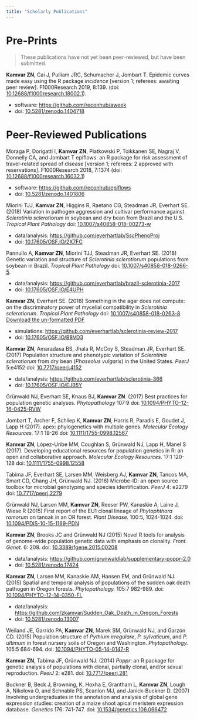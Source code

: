 ```yaml
---
title: "Scholarly Publications"
---
```


# Pre-Prints

> These publications have not yet been peer-reviewed, but have been submitted.

**Kamvar ZN**, Cai J, Pulliam JRC, Schumacher J, Jombart T. Epidemic curves made easy using the R package *incidence* [version 1; referees: awaiting peer review]. F1000Research 2019, 8:139. (doi: [10.12688/f1000research.18002.1](https://doi.org/10.12688/f1000research.18002.1)).

 - software: https://github.com/reconhub/aweek
 - doi:      [10.5281/zenodo.1404718](https://doi.org/10.5281/zenodo.1404718)

# Peer-Reviewed Publications

Moraga P, Dorigatti I, **Kamvar ZN**, Piatkowski P, Toikkanen SE, Nagraj V, Donnelly CA, and Jombart T epiflows: an R package for risk assessment of travel-related spread of disease \[version 1;  referees: 2 approved with reservations\]. F1000Research 2018, 7:1374 (doi: [10.12688/f1000research.16032.1](https://doi.org/10.12688/f1000research.16032.1))

 -  software:  https://github.com/reconhub/epiflows
 -  doi:       [10.5281/zenodo.1401806](http://doi.org/10.5281/zenodo.1401806)

Miorini TJJ, **Kamvar ZN**, Higgins R, Raetano CG, Steadman JR, Everhart SE. (2018) Variation in pathogen aggression and cultivar performance against *Sclerotinia sclerotiorum* in soybean and dry bean from Brazil and the U.S. *Tropical Plant Pathology* doi: [10.1007/s40858-018-00273-w](https://doi.org/10.1007/s40858-018-00273-w)

 -  data/analysis:  https://github.com/everhartlab/SscPhenoProj                    
 -  doi:            [10.17605/OSF.IO/2X7FC](https://doi.org/10.17605/OSF.IO/2X7FC) 

Pannullo A, **Kamvar ZN**, Miorini TJJ, Steadman JR, Everhart SE. (2018) Genetic variation and structure of *Sclerotinia sclerotiorum* populations from soybean in Brazil. *Tropical Plant Pathology* doi: [10.1007/s40858-018-0266-5](https://doi.org/10.1007/s40858-018-0266-5).

 -  data/analysis:  https://github.com/everhartlab/brazil-sclerotinia-2017         
 -  doi:            [10.17605/OSF.IO/E4UPH](https://doi.org/10.17605/OSF.IO/E4UPH) 

**Kamvar ZN**, Everhart SE. (2018) Something in the agar does not compute: on the discriminatory power of mycelial compatibility in *Sclerotinia sclerotiorum*. *Tropical Plant Pathology*  doi: [10.1007/s40858-018-0263-8](https://doi.org/10.1007/s40858-018-0263-8)    
[Download the un-formatted PDF](https://github.com/everhartlab/sclerotinia-review-2017/raw/master/manuscript/review.pdf)

 -  simulations:  https://github.com/everhartlab/sclerotinia-review-2017           
 -  doi:          [10.17605/OSF.IO/B8VD3](https://doi.org/10.17605/OSF.IO/B8VD3) 

**Kamvar ZN**, Amaradasa BS, Jhala R, McCoy S, Steadman JR, Everhart SE. (2017) Population structure and phenotypic variation of *Sclerotinia sclerotiorum* from dry bean (*Phaseolus vulgaris*) in the United States. *PeerJ* 5:e4152 doi: [10.7717/peerj.4152](https://doi.org/10.7717/peerj.4152)

 -  data/analysis:  https://github.com/everhartlab/sclerotinia-366                 
 -  doi:            [10.17605/OSF.IO/EJB5Y](https://doi.org/10.17605/OSF.IO/EJB5Y) 

Grünwald NJ, Everhart SE, Knaus BJ, **Kamvar ZN**. (2017) Best practices for population genetic analyses. *Phytopathology* 107:9 doi: [10.1094/PHYTO-12-16-0425-RVW](https://doi.org/10.1094/PHYTO-12-16-0425-RVW)

Jombart T, Archer F, Schliep K, **Kamvar ZN**, Harris R, Paradis E, Goudet J, Lapp H (2017). apex: phylogenetics with multiple genes. *Molecular Ecology Resources.* 17:1 19-26 doi: [10.1111/1755-0998.12567](https://doi.org/10.1111/1755-0998.12567)

**Kamvar ZN**, López-Uribe MM, Coughlan S, Grünwald NJ, Lapp H, Manel S (2017). Developing educational resources for population genetics in R: an open and collaborative approach. *Molecular Ecology Resources.* 17:1 120-128 doi: [10.1111/1755-0998.12558](https://doi.org/10.1111/1755-0998.12558)

Tabima JF, Everhart SE, Larsen MM, Weisberg AJ, **Kamvar ZN**, Tancos MA, Smart CD, Chang JH, Grünwald NJ. (2016) Microbe-ID: an open source toolbox for microbial genotyping and species identification. *PeerJ* 4: e2279 doi: [10.7717/peerj.2279](https://doi.org/10.7717/peerj.2279)

Grünwald NJ, Larsen MM, **Kamvar ZN**, Reeser PW, Kanaskie A, Laine J, Wiese R (2015) First report of the EU1 clonal lineage of *Phytophthora ramorum* on tanoak in an OR forest. *Plant Disease.* 100:5, 1024-1024. doi: [10.1094/PDIS-10-15-1169-PDN](https://doi.org/10.1094/PDIS-10-15-1169-PDN)

**Kamvar ZN**, Brooks JC and Grünwald NJ (2015) Novel R tools for analysis of genome-wide population genetic data with emphasis on clonality. *Front. Genet.* 6: 208. doi: [10.3389/fgene.2015.00208](https://doi.org/10.3389/fgene.2015.00208)

 -  data/analysis:  https://github.com/grunwaldlab/supplementary-poppr-2.0        
 -  doi:            [10.5281/zenodo.17424 ](https://doi.org/10.5281/zenodo.17424) 

**Kamvar ZN**, Larsen MM, Kanaskie AM, Hansen EM, and Grünwald NJ. (2015) Spatial and temporal analysis of populations of the sudden oak death pathogen in Oregon forests. *Phytopathology.* 105:7 982-989. doi: [10.1094/PHYTO-12-14-0350-FI.](https://doi.org/10.1094/PHYTO-12-14-0350-FI.)

 -  data/analysis:  https://github.com/zkamvar/Sudden_Oak_Death_in_Oregon_Forests 
 -  doi:            [10.5281/zenodo.13007 ](https://doi.org/10.5281/zenodo.13007) 

Weiland JE, Garrido PA, **Kamvar ZN**, Marek SM, Grünwald NJ, and Garzón CD. (2015) Population structure of *Pythium irregulare*, *P. sylvaticum*, and *P. ultimum* in forest nursery soils of Oregon and Washington. *Phytopathology.* 105:5 684-694. doi: [10.1094/PHYTO-05-14-0147-R](https://doi.org/10.1094/PHYTO-05-14-0147-R)

**Kamvar ZN**, Tabima JF, Grünwald NJ. (2014) *Poppr*: an R package for genetic analysis of populations with clonal, partially clonal, and/or sexual reproduction. *PeerJ* 2: e281. doi: [10.7717/peerj.281](https://doi.org/10.7717/peerj.281)

Buckner B, Beck J, Browning, K, Hoxha E, Grantham L, **Kamvar ZN**, Lough A, Nikolova O, and Schnable PS, Scanlon MJ, and Janick-Buckner D. (2007) Involving undergraduates in the annotation and analysis of global gene expression studies: creation of a maize shoot apical meristem expression database. *Genetics* 176: 741-747. doi: [10.1534/genetics.106.066472](https://doi.org/10.1534/genetics.106.066472)
